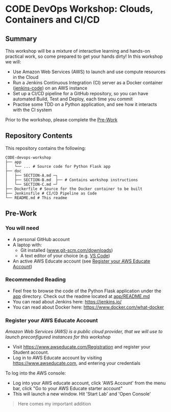 # CODE DevOps Workshop: Clouds, Containers and CI/CD
## Summary
This workshop will be a mixture of interactive learning and hands-on practical work, so come prepared to get your hands dirty! In this workshop we will:
* Use Amazon Web Services (AWS) to launch and use compute resources in the Cloud
* Run a Jenkins Continuous Integration (CI) server as a Docker container ([jenkins-code](https://github.com/mrmaxsteel/jenkins-code)) on an AWS instance
* Set up a CI/CD pipeline for a GitHub repository, so you can have automated Build, Test and Deploy, each time you commit
* Practise some TDD on a Python application, and see how it interacts with the CI system 

Prior to the workshop, please complete the [Pre-Work](#pre-work)

## Repository Contents
This repository contains the following:
```
CODE-devops-workshop
├── app
│   └── ... # Source code for Python Flask app 
├── doc
│   ├── SECTION-A.md ─┐
│   ├── SECTION-B.md  ├── # Contains workshop instructions
│   └── SECTION-C.md ─┘
├── Dockerfile # Source for the Docker container to be built
├── Jenkinsfile # CI/CD Pipeline as Code
└── README.md # This readme
```

## Pre-Work
### You will need
* A personal GitHub account
* A laptop with:
   * Git installed (www.git-scm.com/downloads)
   * A text editor of your choice (e.g. [VS Code](https://code.visualstudio.com/))
* An active AWS Educate account (see [Register your AWS Educate Account](#register-your-aws-educate-account))

### Recommended Reading
* Feel free to browse the code of the Python Flask application under the [app](app) directory. Check out the readme located at [app/README.md](app/README.md)
* You can read about Jenkins here: https://jenkins.io/
* You can read about Docker here: https://www.docker.com/what-docker

### Register your AWS Educate Account
*Amazon Web Services (AWS) is a public cloud provider, that we will use to launch preconfigured instances for this workshop*
* Visit https://www.awseducate.com/Registration and register your Student account.
* Log in to AWS Educate account by visiting https://www.awseducate.com, and entering your credentials

To log into the AWS console:
* Log into your AWS educate account, click 'AWS Account' from the menu bar, click "Go to your AWS Educate starter account"
* This will launch a new window. Hit 'Start Lab' and 'Open Console'

> Here comes my important addition
